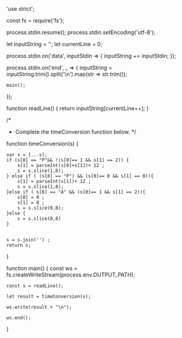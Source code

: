'use strict';

const fs = require('fs');

process.stdin.resume();
process.stdin.setEncoding('utf-8');

let inputString = '';
let currentLine = 0;

process.stdin.on('data', inputStdin => {
    inputString += inputStdin;
});

process.stdin.on('end', _ => {
    inputString = inputString.trim().split('\n').map(str => str.trim());

    main();
});

function readLine() {
    return inputString[currentLine++];
}

/*
 * Complete the timeConversion function below.
 */

function timeConversion(s) {
    
    var s = [...s];
    if (s[8] == "P"&& !(s[0]== 1 && s[1] == 2)) {
        s[1] = parseInt(s[0]+s[1])+ 12 ;
        s = s.slice(1,8);
    } else if ( (s[8] == "P") && (s[0]== 0 && s[1] == 0)){
        s[1] = parseInt(s[1])+ 12 ;
        s = s.slice(1,8);
    }else if ( s[8] == "A" && (s[0]== 1 && s[1] == 2)){
        s[0] = 0 ;
        s[1] = 0 ;
        s = s.slice(0,8);
    }else { 
        s = s.slice(0,8)
    }
   
   
    s = s.join('') ;
    return s;
}


function main() {
    const ws = fs.createWriteStream(process.env.OUTPUT_PATH);

    const s = readLine();

    let result = timeConversion(s);

    ws.write(result + "\n");

    ws.end();
}
